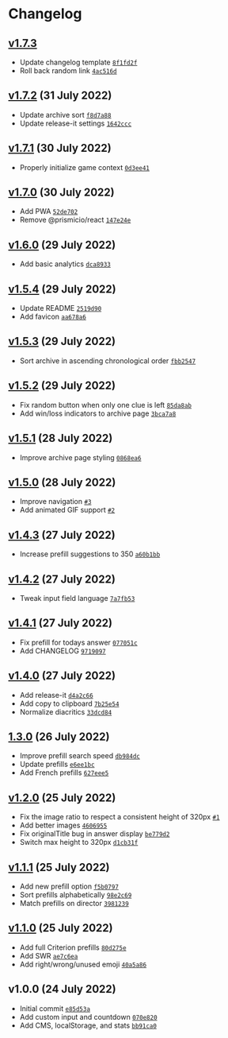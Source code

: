 # Changelog

## [v1.7.3](https://github.com/skilar/snapszhot/compare/v1.7.2...v1.7.3)

-   Update changelog template [`8f1fd2f`](https://github.com/skilar/snapszhot/commit/8f1fd2f172e832714058f63dc4b68a5739b1f907)
-   Roll back random link [`4ac516d`](https://github.com/skilar/snapszhot/commit/4ac516d8e9f1c08ee489dba7acc29ed91a9f6b37)

## [v1.7.2](https://github.com/skilar/snapszhot/compare/v1.7.1...v1.7.2) (31 July 2022)

-   Update archive sort [`f8d7a88`](https://github.com/skilar/snapszhot/commit/f8d7a8802d89db1863fe9693ee81327f73102783)
-   Update release-it settings [`1642ccc`](https://github.com/skilar/snapszhot/commit/1642ccc7a86c3a73e40ee7fd9de62548ff4cc626)

## [v1.7.1](https://github.com/skilar/snapszhot/compare/v1.7.0...v1.7.1) (30 July 2022)

-   Properly initialize game context [`0d3ee41`](https://github.com/skilar/snapszhot/commit/0d3ee41b790a671cf1b7c6fa00bc695e54c46337)

## [v1.7.0](https://github.com/skilar/snapszhot/compare/v1.6.0...v1.7.0) (30 July 2022)

-   Add PWA [`52de702`](https://github.com/skilar/snapszhot/commit/52de702dd0081f2c5ec9a295120df90ef05896c3)
-   Remove @prismicio/react [`147e24e`](https://github.com/skilar/snapszhot/commit/147e24ead7ba6a982517dc850985bc39e21b8e5d)

## [v1.6.0](https://github.com/skilar/snapszhot/compare/v1.5.4...v1.6.0) (29 July 2022)

-   Add basic analytics [`dca8933`](https://github.com/skilar/snapszhot/commit/dca8933e3d779a519beb788662b0d8861303d437)

## [v1.5.4](https://github.com/skilar/snapszhot/compare/v1.5.3...v1.5.4) (29 July 2022)

-   Update README [`2519d90`](https://github.com/skilar/snapszhot/commit/2519d90602967aa17137b9c194d21a723db21422)
-   Add favicon [`aa678a6`](https://github.com/skilar/snapszhot/commit/aa678a66265419142e93b57c59c5ee63ee5c57cf)

## [v1.5.3](https://github.com/skilar/snapszhot/compare/v1.5.2...v1.5.3) (29 July 2022)

-   Sort archive in ascending chronological order [`fbb2547`](https://github.com/skilar/snapszhot/commit/fbb25472de63a1dbf445dc236e48a83ab6a8b6d2)

## [v1.5.2](https://github.com/skilar/snapszhot/compare/v1.5.1...v1.5.2) (29 July 2022)

-   Fix random button when only one clue is left [`85da8ab`](https://github.com/skilar/snapszhot/commit/85da8ab987c5c1c187e0a015fe3c266a9a2738e7)
-   Add win/loss indicators to archive page [`3bca7a8`](https://github.com/skilar/snapszhot/commit/3bca7a8d392b49e9769cd6dba87e2edcf52969cc)

## [v1.5.1](https://github.com/skilar/snapszhot/compare/v1.5.0...v1.5.1) (28 July 2022)

-   Improve archive page styling [`0868ea6`](https://github.com/skilar/snapszhot/commit/0868ea67aefa08c5e4df8d71b9d1a3aa3cdedba9)

## [v1.5.0](https://github.com/skilar/snapszhot/compare/v1.4.3...v1.5.0) (28 July 2022)

-   Improve navigation [`#3`](https://github.com/skilar/snapszhot/pull/3)
-   Add animated GIF support [`#2`](https://github.com/skilar/snapszhot/pull/2)

## [v1.4.3](https://github.com/skilar/snapszhot/compare/v1.4.2...v1.4.3) (27 July 2022)

-   Increase prefill suggestions to 350 [`a60b1bb`](https://github.com/skilar/snapszhot/commit/a60b1bbf36934d28f2b4e007ebb52d5dcbfcee25)

## [v1.4.2](https://github.com/skilar/snapszhot/compare/v1.4.1...v1.4.2) (27 July 2022)

-   Tweak input field language [`7a7fb53`](https://github.com/skilar/snapszhot/commit/7a7fb53f71e75a98b622d1b6c58702eeff1201b3)

## [v1.4.1](https://github.com/skilar/snapszhot/compare/v1.4.0...v1.4.1) (27 July 2022)

-   Fix prefill for todays answer [`077051c`](https://github.com/skilar/snapszhot/commit/077051c0f88c0d89d5b5c8bb27a7be25e603deee)
-   Add CHANGELOG [`9719097`](https://github.com/skilar/snapszhot/commit/9719097e22b381d52fcd5d0a6abcc59efede75de)

## [v1.4.0](https://github.com/skilar/snapszhot/compare/1.3.0...v1.4.0) (27 July 2022)

-   Add release-it [`d4a2c66`](https://github.com/skilar/snapszhot/commit/d4a2c66d8371f739251b0a6f2a0eaaacf50d62a3)
-   Add copy to clipboard [`7b25e54`](https://github.com/skilar/snapszhot/commit/7b25e543f1cfdda6b251fc90af6f6808d394f1b6)
-   Normalize diacritics [`33dcd84`](https://github.com/skilar/snapszhot/commit/33dcd845991b5bb21ed61e1d8eb95fbf3c94cd76)

## [1.3.0](https://github.com/skilar/snapszhot/compare/v1.2.0...1.3.0) (26 July 2022)

-   Improve prefill search speed [`db984dc`](https://github.com/skilar/snapszhot/commit/db984dccb9354dd1eecc0140ee1b642e8fb8f430)
-   Update prefills [`e6ee1bc`](https://github.com/skilar/snapszhot/commit/e6ee1bc0f697f2b7337ae3315690aea670acfa78)
-   Add French prefills [`627eee5`](https://github.com/skilar/snapszhot/commit/627eee53eb0f7633ef0c91ade8381291d9b516c9)

## [v1.2.0](https://github.com/skilar/snapszhot/compare/v1.1.1...v1.2.0) (25 July 2022)

-   Fix the image ratio to respect a consistent height of 320px [`#1`](https://github.com/skilar/snapszhot/pull/1)
-   Add better images [`4606955`](https://github.com/skilar/snapszhot/commit/4606955e8061c3e0192c3d48a067045292c7ae47)
-   Fix originalTitle bug in answer display [`be779d2`](https://github.com/skilar/snapszhot/commit/be779d2f126b6be274e064b4bb0c3f055a1f697e)
-   Switch max height to 320px [`d1cb31f`](https://github.com/skilar/snapszhot/commit/d1cb31f05774ca2c91443bba75be1dffd31e1295)

## [v1.1.1](https://github.com/skilar/snapszhot/compare/v1.1.0...v1.1.1) (25 July 2022)

-   Add new prefill option [`f5b0797`](https://github.com/skilar/snapszhot/commit/f5b07978d544229b7c214c1c264201df758a44e3)
-   Sort prefills alphabetically [`98e2c69`](https://github.com/skilar/snapszhot/commit/98e2c69c767b0114d21bff204ad381c9b8435a89)
-   Match prefills on director [`3981239`](https://github.com/skilar/snapszhot/commit/3981239f8bdc11d40d62bb4363dfb537c44c99ac)

## [v1.1.0](https://github.com/skilar/snapszhot/compare/v1.0.0...v1.1.0) (25 July 2022)

-   Add full Criterion prefills [`80d275e`](https://github.com/skilar/snapszhot/commit/80d275ead837fd5857a3a8cdf1db1411c858d5b0)
-   Add SWR [`ae7c6ea`](https://github.com/skilar/snapszhot/commit/ae7c6ead3f32a3675596e4be939626e635f1708c)
-   Add right/wrong/unused emoji [`40a5a86`](https://github.com/skilar/snapszhot/commit/40a5a865187303ba1fa9b269483c9ce924568074)

## v1.0.0 (24 July 2022)

-   Initial commit [`e85d53a`](https://github.com/skilar/snapszhot/commit/e85d53a58c1eb5466944838b6c07a50e5429ae5c)
-   Add custom input and countdown [`070e820`](https://github.com/skilar/snapszhot/commit/070e82066e54a051df6f212d01a85ee68b4cc03b)
-   Add CMS, localStorage, and stats [`bb91ca0`](https://github.com/skilar/snapszhot/commit/bb91ca0577f6817e3e5390548c87623c2975f12e)
